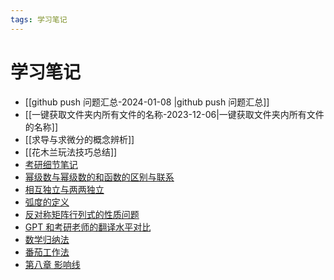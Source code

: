 ```yaml
---
tags: 学习笔记
---
```


# 学习笔记

- [[github push 问题汇总-2024-01-08 |github push 问题汇总]]
- [[一键获取文件夹内所有文件的名称-2023-12-06|一键获取文件夹内所有文件的名称]]
- [[求导与求微分的概念辨析]]
- [[花木兰玩法技巧总结]]
- [考研细节笔记](考研细节笔记.md)
- [幂级数与幂级数的和函数的区别与联系](幂级数与幂级数的和函数的区别与联系.md)
- [相互独立与两两独立](%E7%9B%B8%E4%BA%92%E7%8B%AC%E7%AB%8B%E4%B8%8E%E4%B8%A4%E4%B8%A4%E7%8B%AC%E7%AB%8B.md)
- [弧度的定义](%E5%BC%A7%E5%BA%A6%E7%9A%84%E5%AE%9A%E4%B9%89.md)
- [反对称矩阵行列式的性质问题](%E5%8F%8D%E5%AF%B9%E7%A7%B0%E7%9F%A9%E9%98%B5%E8%A1%8C%E5%88%97%E5%BC%8F%E7%9A%84%E6%80%A7%E8%B4%A8%E9%97%AE%E9%A2%98.md)
- [GPT 和考研老师的翻译水平对比](GPT%20%E5%92%8C%E8%80%83%E7%A0%94%E8%80%81%E5%B8%88%E7%9A%84%E7%BF%BB%E8%AF%91%E6%B0%B4%E5%B9%B3%E5%AF%B9%E6%AF%94.md)
- [数学归纳法](%E6%95%B0%E5%AD%A6%E5%BD%92%E7%BA%B3%E6%B3%95.md)
- [番茄工作法](%E7%95%AA%E8%8C%84%E5%B7%A5%E4%BD%9C%E6%B3%95.md)
- [第八章 影响线](%E7%AC%AC%E5%85%AB%E7%AB%A0%20%E5%BD%B1%E5%93%8D%E7%BA%BF.md)